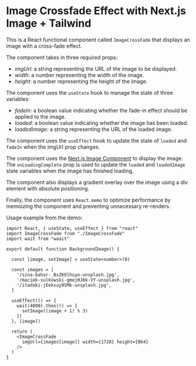 # Image Crossfade Effect with Next.js Image + Tailwind

This is a React functional component called `ImageCrossFade` that displays an image with a cross-fade effect.

The component takes in three required props:

- *imgUrl:* a string representing the URL of the image to be displayed.
- *width:* a number representing the width of the image.
- *height:* a number representing the height of the image.

The component uses the `useState` hook to manage the state of three variables:

- *fadeIn:* a boolean value indicating whether the fade-in effect should be applied to the image.
- *loaded:* a boolean value indicating whether the image has been loaded.
- *loadedImage:* a string representing the URL of the loaded image.

The component uses the `useEffect` hook to update the state of `loaded` and `fadeIn` when the imgUrl prop changes.

The component uses the [Next.js Image Component](https://nextjs.org/docs/api-reference/next/image) to display the image. The `onLoadingComplete` prop is used to update the `loaded` and `loadedImage` state variables when the image has finished loading.

The component also displays a gradient overlay over the image using a div element with absolute positioning.

Finally, the component uses `React.memo` to optimize performance by memoizing the component and preventing unnecessary re-renders.

Usage example from the demo:

```
import React, { useState, useEffect } from "react"
import ImageCrossFade from "./ImageCrossFade"
import wait from "waait"

export default function BackgroundImage() {

  const [image, setImage] = useState<number>(0)

  const images = [
    '/sina-bahar-_BsZKOlhuyo-unsplash.jpg',
    '/maciek-sulkowski-gmejHJ6k-VY-unsplash.jpg',
    '/itadaki-jEeksuy9SMk-unsplash.jpg',
  ]

  useEffect(() => {
    wait(4000).then(() => {
      setImage((image + 1) % 3)
    })
  }, [image])

  return (
    <ImageCrossFade
      imgUrl={images[image]} width={1728} height={864}
    />
  )
}
```